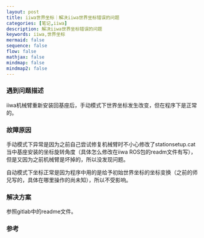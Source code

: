 ```yaml
---
layout: post
title: iiwa世界坐标｜解决iiwa世界坐标错误的问题
categories: [笔记,iiwa]
description: 解决iiwa世界坐标错误的问题
keywords: iiwa,世界坐标
mermaid: false
sequence: false
flow: false
mathjax: false
mindmap: false
mindmap2: false
---
```


### 遇到问题描述

iiwa机械臂重新安装回基座后，手动模式下世界坐标发生改变，但在程序下是正常的。

### 故障原因
手动模式下异常是因为之前自己尝试修复机械臂时不小心修改了stationsetup.cat当中基座安装的坐标旋转角度（具体怎么修改在iiwa ROS包的readm文件有写），但是又因为之前机械臂是坏掉的，所以没发现问题。

自动模式下坐标正常是因为程序中用的是给予初始世界坐标的坐标变换（之前的师兄写的，具体在哪里操作的尚未知），所以不受影响。

### 解决方案

参照gitlab中的readme文件。



### 参考


